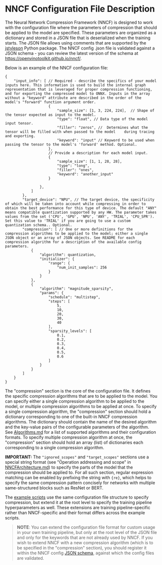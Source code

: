 # NNCF Configuration File Description

The Neural Network Compression Framework (NNCF) is designed to work with the configuration file where the parameters of compression that should be applied to the model are specified.
These parameters are organized as a dictionary and stored in a JSON file that is deserialized when the training starts.
The JSON file allows using comments that are supported by the [jstyleson](https://github.com/linjackson78/jstyleson) Python package.
The NNCF config .json file is validated against a JSON schema - you can review the latest version of the schema at https://openvinotoolkit.github.io/nncf/.

Below is an example of the NNCF configuration file:

```json5
{
    "input_info": [ // Required - describe the specifics of your model inputs here. This information is used to build the internal graph representation that is leveraged for proper compression functioning, and for exporting the compressed model to ONNX. Inputs in the array without a "keyword" attribute are described in the order of the model's "forward" function argument order.
                    {
                        "sample_size": [1, 3, 224, 224],  // Shape of the tensor expected as input to the model.
                        "type": "float", // Data type of the model input tensor.
                        "filler": "zeros", //  Determines what the tensor will be filled with when passed to the model    during tracing and exporting.
                        "keyword": "input" // Keyword to be used when passing the tensor to the model's 'forward' method. Optional.
                    },
                    // Provide a description for each model input.
                    {
                        "sample_size": [1, 1, 28, 28],
                        "type": "long",
                        "filler": "ones",
                        "keyword": "another_input"
                    }

                },
            ]
        },
        "target_device": "NPU", // The target device, the specificity of which will be taken into account while compressing in order to obtain the best performance for this type of device. The default "ANY" means compatible quantization supported by any HW. The parameter takes values from the set ('CPU', 'GPU', 'NPU', 'ANY', 'TRIAL', 'CPU_SPR'). Set this value to 'TRIAL' if you are going to use a custom quantization schema.. Optional.
        "compression": [ // One or more definitions for the compression algorithms to be applied to the model; either a single JSON object or an array of JSON objects. See README for each compression algorithm for a description of the available config parameters.
            {
                "algorithm": quantization,
                "initializer": {
                    "range": {
                        "num_init_samples": 256
                    }
                }
            },
            {
                "algorithm": "magnitude_sparsity",
                "params": {
                    "schedule": "multistep",
                    "steps": [
                        5,
                        10,
                        20,
                        30,
                        40
                    ],
                    "sparsity_levels": [
                        0.1,
                        0.2,
                        0.3,
                        0.4,
                        0.5,
                        0.6
                    ]
                }
            }
        ]
    }
}
```

The "compression" section is the core of the configuration file.
It defines the specific compression algorithms that are to be applied to the model.
You can specify either a single compression algorithm to be applied to the model, or multiple compression algorithms to be applied at once.
To specify a single compression algorithm, the "compression" section should hold a dictionary corresponding to one of the built-in NNCF compression algorithms.
The dictionary should contain the name of the desired algorithm and the key-value pairs of the configurable parameters of the algorithm.
See [Algorithms.md](./Algorithms.md) for a list of supported algorithms and their configuration formats.
To specify multiple compression algorithm at once, the "compression" section should hold an array (list) of dictionaries each corresponding to a single compression algorithm.

**IMPORTANT:** The `"ignored_scopes"` and `"target_scopes"` sections use a special string format (see "Operation addressing and scope" in [NNCFArchitecture.md](./NNCFArchitecture.md)) to specify the parts of the model that the compression should be applied to. For all such section, regular expression matching can be enabled by prefixing the string with `{re}`, which helps to specify the same compression pattern concisely for networks with multiple same-structured blocks such as ResNet or BERT.

The [example scripts](../examples) use the same configuration file structure to specify compression, but extend it at the root level to specify the training pipeline hyperparameters as well.
These extensions are training pipeline-specific rather than NNCF-specific and their format differs across the example scripts.

> **NOTE**: You can extend the configuration file format for custom usage in your own training pipeline, but only at the root level of the JSON file and only for the keywords that are not already used by NNCF.
If you wish to extend NNCF with a new compression algorithm (which is to be specified in the "compression" section), you should register it within the NNCF config [JSON schema](../nncf/config/schema.py), against which the config files are validated.
